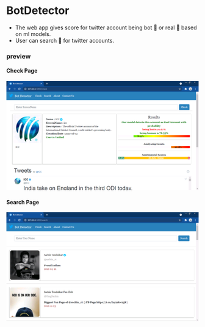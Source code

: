 # BotDetector
* The web app gives score for twitter account being bot :robot: or real :man: based on ml models.
* User can search :mag_right: for twitter accounts. 

### preview
#### Check Page
![Check](https://github.com/prmane03/BotDetector/blob/main/preview1.png?raw=true)

#### Search Page
![Check](https://github.com/prmane03/BotDetector/blob/main/preview2.png?raw=true)
